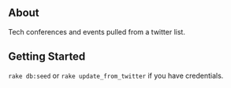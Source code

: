 ## About
Tech conferences and events pulled from a twitter list.

## Getting Started
`rake db:seed` or `rake update_from_twitter` if you have credentials.
